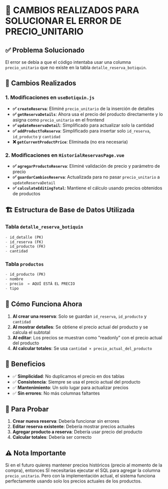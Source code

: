 # 🔧 CAMBIOS REALIZADOS PARA SOLUCIONAR EL ERROR DE PRECIO_UNITARIO

## ✅ Problema Solucionado

El error se debía a que el código intentaba usar una columna `precio_unitario` que no existe en la tabla `detalle_reserva_botiquin`.

## 🔄 Cambios Realizados

### 1. Modificaciones en `useBotiquin.js`

- **✅ `createReserva`**: Eliminé `precio_unitario` de la inserción de detalles
- **✅ `getReservaDetails`**: Ahora usa el precio del producto directamente y lo asigna como `precio_unitario` en el frontend
- **✅ `updateReservaDetail`**: Simplificado para actualizar solo la cantidad
- **✅ `addProductToReserva`**: Simplificado para insertar solo `id_reserva`, `id_producto` y `cantidad`
- **❌ `getCurrentProductPrice`**: Eliminada (no era necesaria)

### 2. Modificaciones en `HistorialReservasPage.vue`

- **✅ `agregarProductoReserva`**: Eliminé validación de precio y parámetro de precio
- **✅ `guardarCambiosReserva`**: Actualizada para no pasar `precio_unitario` a `updateReservaDetail`
- **✅ `calculateEditingTotal`**: Mantiene el cálculo usando precios obtenidos de productos

## 🏗️ Estructura de Base de Datos Utilizada

### Tabla `detalle_reserva_botiquin`

```sql
- id_detalle (PK)
- id_reserva (FK)
- id_producto (FK)
- cantidad
```

### Tabla `productos`

```sql
- id_producto (PK)
- nombre
- precio  ← AQUÍ ESTÁ EL PRECIO
- tipo
```

## 🎯 Cómo Funciona Ahora

1. **Al crear una reserva**: Solo se guardan `id_reserva`, `id_producto` y `cantidad`
2. **Al mostrar detalles**: Se obtiene el precio actual del producto y se calcula el subtotal
3. **Al editar**: Los precios se muestran como "readonly" con el precio actual del producto
4. **Al calcular totales**: Se usa `cantidad × precio_actual_del_producto`

## 🚀 Beneficios

- ✅ **Simplicidad**: No duplicamos el precio en dos tablas
- ✅ **Consistencia**: Siempre se usa el precio actual del producto
- ✅ **Mantenimiento**: Un solo lugar para actualizar precios
- ✅ **Sin errores**: No más columnas faltantes

## 🧪 Para Probar

1. **Crear nueva reserva**: Debería funcionar sin errores
2. **Editar reserva existente**: Debería mostrar precios actuales
3. **Agregar producto a reserva**: Debería usar precio del producto
4. **Calcular totales**: Debería ser correcto

## ⚠️ Nota Importante

Si en el futuro quieres mantener precios históricos (precio al momento de la compra), entonces SÍ necesitarías ejecutar el SQL para agregar la columna `precio_unitario`. Pero con la implementación actual, el sistema funciona perfectamente usando solo los precios actuales de los productos.
